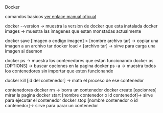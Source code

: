 Docker

comandos basicos [ver enlace manual oficual](https://docs.docker.com/reference/)

docker --version -> muestra la version de docker que esta instalada
docker images -> muestra las imagenes que estan monstadas actualmente

docker save [imagen o codigo imagen] > [nombre archivo tar] -> copiar una imagen a un archivo tar
docker load < [archivo tar] -> sirve para carga una imagen al daemon

docker ps -> muestra los contenedores que estan funcionando
docker ps [OPTIONS]  -> buscar opciones en la pagina
docker ps -a -> muestra todos los contenedores sin importar que esten funcionando


docker kill [id del contenedor] -> mata el proceso de ese contenedor

contenedores
docker rm -> borra un contenedor
docker create [opcionres] mirar la pagina
docker start [nombre contenedor o id contenedot]-> sirve para ejecutar el contenedor
docker stop [nombre contenedor o id contenedor]-> sirve para parar un contenedor
